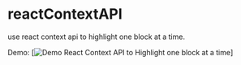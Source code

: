 # reactContextAPI
use react context api to highlight one block at a time.

Demo:
[![Demo React Context API to Highlight one block at a time](https://gph.is/g/Z58m6BB)]

